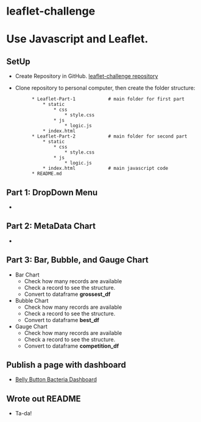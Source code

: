 # leaflet-challenge
# Use Javascript and Leaflet.

## SetUp

* Create Repository in GitHub.
[leaflet-challenge repository](https://github.com/StephWolter/leaflet-challenge.git)

* Clone repository to personal computer, then create the folder structure:

            * Leaflet-Part-1            # main folder for first part
                * static
                    * css
                        * style.css
                    * js
                        * logic.js
                * index.html
            * Leaflet-Part-2            # main folder for second part
                * static
                    * css
                        * style.css
                    * js    
                        * logic.js
                * index.html            # main javascript code
            * README.md

## Part 1: DropDown Menu

* 

## Part 2: MetaData Chart
* 

## Part 3: Bar, Bubble, and Gauge Chart
* Bar Chart 
    * Check how many records are available
    * Check a record to see the structure.
    * Convert to dataframe **grossest_df**
* Bubble Chart
    * Check how many records are available
    * Check a record to see the structure.
    * Convert to dataframe **best_df**
* Gauge Chart
    * Check how many records are available
    * Check a record to see the structure.
    * Convert to dataframe **competition_df**

## Publish a page with dashboard
* [Belly Button Bacteria Dashboard](https://stephwolter.github.io/belly-button-challenge/)



## Wrote out README
* Ta-da!
